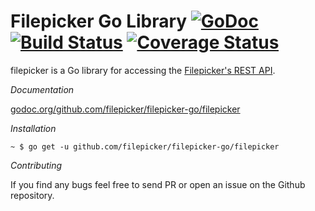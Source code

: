 Filepicker Go Library [![GoDoc](https://godoc.org/github.com/filepicker/filepicker-go/filepicker?status.svg)](https://godoc.org/github.com/filepicker/filepicker-go/filepicker) [![Build Status](https://travis-ci.org/filepicker/filepicker-go.svg?branch=master)](https://travis-ci.org/filepicker/filepicker-go) [![Coverage Status](https://img.shields.io/coveralls/filepicker/filepicker-go/master.svg)](https://coveralls.io/r/filepicker/filepicker-go?branch=master)
======

filepicker is a Go library for accessing the [Filepicker's REST API](https://www.filepicker.com/documentation/file_ingestion/rest_api/retrieving).

*Documentation*

[godoc.org/github.com/filepicker/filepicker-go/filepicker](https://godoc.org/github.com/filepicker/filepicker-go/filepicker)

*Installation*

```
~ $ go get -u github.com/filepicker/filepicker-go/filepicker
```

*Contributing*

If you find any bugs feel free to send PR or open an issue on the Github repository.